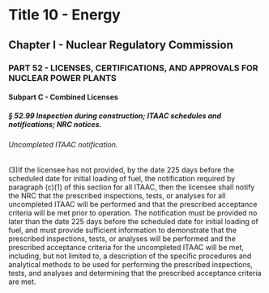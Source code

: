 
# Title 10 - Energy
## Chapter I - Nuclear Regulatory Commission
### PART 52 - LICENSES, CERTIFICATIONS, AND APPROVALS FOR NUCLEAR POWER PLANTS
#### Subpart C - Combined Licenses
##### § 52.99 Inspection during construction; ITAAC schedules and notifications; NRC notices.
###### Uncompleted ITAAC notification.

(3)If the licensee has not provided, by the date 225 days before the scheduled date for initial loading of fuel, the notification required by paragraph (c)(1) of this section for all ITAAC, then the licensee shall notify the NRC that the prescribed inspections, tests, or analyses for all uncompleted ITAAC will be performed and that the prescribed acceptance criteria will be met prior to operation. The notification must be provided no later than the date 225 days before the scheduled date for initial loading of fuel, and must provide sufficient information to demonstrate that the prescribed inspections, tests, or analyses will be performed and the prescribed acceptance criteria for the uncompleted ITAAC will be met, including, but not limited to, a description of the specific procedures and analytical methods to be used for performing the prescribed inspections, tests, and analyses and determining that the prescribed acceptance criteria are met.
